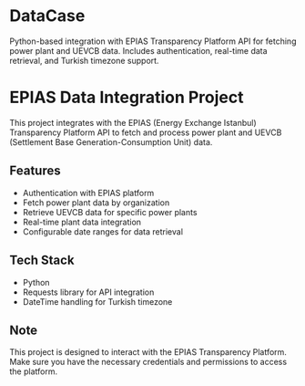 # DataCase
Python-based integration with EPIAS Transparency Platform API for fetching power plant and UEVCB data. Includes authentication, real-time data retrieval, and Turkish timezone support.

# EPIAS Data Integration Project

This project integrates with the EPIAS (Energy Exchange Istanbul) Transparency Platform API to fetch and process power plant and UEVCB (Settlement Base Generation-Consumption Unit) data.

## Features
- Authentication with EPIAS platform
- Fetch power plant data by organization
- Retrieve UEVCB data for specific power plants
- Real-time plant data integration
- Configurable date ranges for data retrieval

## Tech Stack
- Python
- Requests library for API integration
- DateTime handling for Turkish timezone

## Note
This project is designed to interact with the EPIAS Transparency Platform. Make sure you have the necessary credentials and permissions to access the platform.
